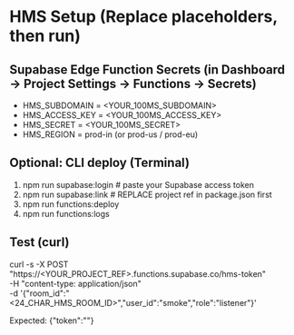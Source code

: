 # HMS Setup (Replace placeholders, then run)

## Supabase Edge Function Secrets (in Dashboard → Project Settings → Functions → Secrets)
- HMS_SUBDOMAIN = <YOUR_100MS_SUBDOMAIN>
- HMS_ACCESS_KEY = <YOUR_100MS_ACCESS_KEY>
- HMS_SECRET     = <YOUR_100MS_SECRET>
- HMS_REGION     = prod-in  (or prod-us / prod-eu)

## Optional: CLI deploy (Terminal)
1) npm run supabase:login        # paste your Supabase access token
2) npm run supabase:link         # REPLACE project ref in package.json first
3) npm run functions:deploy
4) npm run functions:logs

## Test (curl)
curl -s -X POST "https://<YOUR_PROJECT_REF>.functions.supabase.co/hms-token" \
  -H "content-type: application/json" \
  -d '{"room_id":"<24_CHAR_HMS_ROOM_ID>","user_id":"smoke","role":"listener"}'

Expected: {"token":"<JWT>"}



